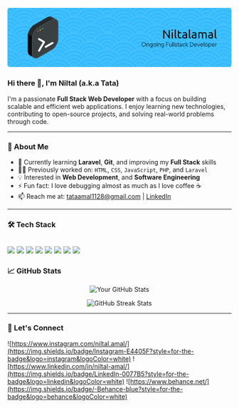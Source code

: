 <!--
**tataamal/tataamal** is a ✨ _special_ ✨ repository because its `README.md` (this file) appears on your GitHub profile.

Here are some ideas to get you started:

- 🔭 I’m currently working on ...
- 🌱 I’m currently learning ...
- 👯 I’m looking to collaborate on ...
- 🤔 I’m looking for help with ...
- 💬 Ask me about ...
- 📫 How to reach me: ...
- 😄 Pronouns: ...
- ⚡ Fun fact: ...
-->
![My Photo](img/bg_image.png)
### Hi there 👋, I'm Niltal (a.k.a Tata)

I'm a passionate **Full Stack Web Developer** with a focus on building scalable and efficient web applications. I enjoy learning new technologies, contributing to open-source projects, and solving real-world problems through code.

---

### 🚀 About Me
- 🌱 Currently learning **Laravel**, **Git**, and improving my **Full Stack** skills
- 👨‍💻 Previously worked on: `HTML`, `CSS`, `JavaScript`, `PHP`, and `Laravel`
- 💡 Interested in **Web Development**, and **Software Engineering**
- ⚡ Fun fact: I love debugging almost as much as I love coffee ☕
- 📫 Reach me at: [tataamal1128@gmail.com](mailto:tataamal1128@gmail.com?subject=Connect%20With%20Niltal) | [LinkedIn](https://www.linkedin.com/in/yourname/)

---

### 🛠️ Tech Stack
<img src="https://img.shields.io/badge/HTML5-E34F26?style=for-the-badge&logo=html5&logoColor=white" /> <img src="https://img.shields.io/badge/CSS3-1572B6?style=for-the-badge&logo=css3&logoColor=white" /> <img src="https://img.shields.io/badge/PHP-777BB4?style=for-the-badge&logo=php&logoColor=white" /> <img src="https://img.shields.io/badge/Python-FFD43B?style=for-the-badge&logo=python&logoColor=blue" /> <img src="https://img.shields.io/badge/MySQL-005C84?style=for-the-badge&logo=mysql&logoColor=white" /> <img src="https://img.shields.io/badge/JavaScript-323330?style=for-the-badge&logo=javascript&logoColor=F7DF1E" /> <img src="https://img.shields.io/badge/Laravel-FF2D20?style=for-the-badge&logo=laravel&logoColor=white" /> <img src="https://img.shields.io/badge/Bootstrap-563D7C?style=for-the-badge&logo=bootstrap&logoColor=white" />
---

### 📈 GitHub Stats

<p align="center">
  <img src="https://github-readme-stats.vercel.app/api?username=tataamal&show_icons=true&theme=radical" alt="Your GitHub Stats"/>
</p>

<p align="center">
  <img src="https://github-readme-streak-stats.herokuapp.com/?user=tataamal&theme=radical" alt="GitHub Streak Stats"/>
</p>

---

<!-- ### 📌 Featured Projects
- 🚧 [**Project Name**](https://github.com/yourusername/project) – Short description of what it does
- 🌐 [**Another Project**](https://github.com/yourusername/project2) – Another brief description
- 📱 [**Mobile UI Design**](https://github.com/yourusername/project3) – A mobile-first responsive design project

--- -->

<!-- ### 📝 Latest Blog Posts *(optional if you have a blog)*
<!-- BLOG-POST-LIST:START -->
<!-- - [Title of blog post](#)
- [Another post](#) -->
<!-- BLOG-POST-LIST:END -->


### 🤝 Let's Connect
![https://www.instagram.com/niltal.amal/](https://img.shields.io/badge/Instagram-E4405F?style=for-the-badge&logo=instagram&logoColor=white) ![https://www.linkedin.com/in/niltal-amal/](https://img.shields.io/badge/LinkedIn-0077B5?style=for-the-badge&logo=linkedin&logoColor=white) ![https://www.behance.net/](https://img.shields.io/badge/-Behance-blue?style=for-the-badge&logo=behance&logoColor=white)



